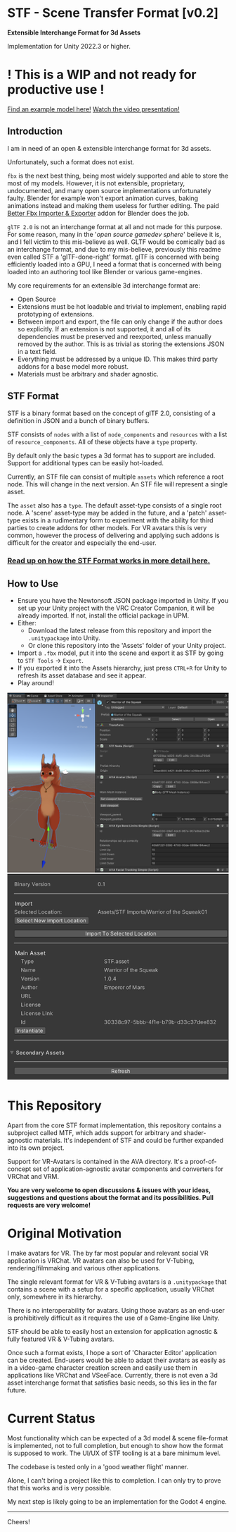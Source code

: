 # STF - Scene Transfer Format [v0.2]
**Extensible Interchange Format for 3d Assets**

Implementation for Unity 2022.3 or higher.

# **! This is a WIP and not ready for productive use !**

[Find an example model here!](https://emperorofmars.itch.io/stf-avatar-showcase)
[Watch the video presentation!](https://www.youtube.com/watch?v=cgY-faQrv78)

## Introduction
I am in need of an open & extensible interchange format for 3d assets.

Unfortunately, such a format does not exist.

`fbx` is the next best thing, being most widely supported and able to store the most of my models.
However, it is not extensible, proprietary, undocumented, and many open source implementations unfortunately faulty. Blender for example won't export animation curves, baking animations instead and making them useless for further editing. The paid [Better Fbx Importer & Exporter](https://blendermarket.com/products/better-fbx-importer--exporter) addon for Blender does the job.

`glTF 2.0` is not an interchange format at all and not made for this purpose. For some reason, many in the '*open source gamedev sphere*' believe it is, and I fell victim to this mis-believe as well. GLTF would be comically bad as an interchange format, and due to my mis-believe, previously this readme even called STF a 'glTF-done-right' format. glTF is concerned with being efficiently loaded into a GPU, I need a format that is concerned with being loaded into an authoring tool like Blender or various game-engines.

My core requirements for an extensible 3d interchange format are:
* Open Source
* Extensions must be hot loadable and trivial to implement, enabling rapid prototyping of extensions.
* Between import and export, the file can only change if the author does so explicitly. If an extension is not supported, it and all of its dependencies must be preserved and reexported, unless manually removed by the author. This is as trivial as storing the extensions JSON in a text field.
* Everything must be addressed by a unique ID. This makes third party addons for a base model more robust.
* Materials must be arbitrary and shader agnostic.

## STF Format
STF is a binary format based on the concept of glTF 2.0, consisting of a definition in JSON and a bunch of binary buffers.

STF consists of `nodes` with a list of `node_components` and `resources` with a list of `resource_components`.
All of these objects have a `type` property.

By default only the basic types a 3d format has to support are included.
Support for additional types can be easily hot-loaded.

Currently, an STF file can consist of multiple `assets` which reference a root node. This will change in the next version. An STF file will represent a single asset.

The `asset` also has a `type`. The default asset-type consists of a single root node. A 'scene' asset-type may be added in the future, and a 'patch' asset-type exists in a rudimentary form to experiment with the ability for third parties to create addons for other models.
For VR avatars this is very common, however the process of delivering and applying such addons is difficult for the creator and especially the end-user.

### [Read up on how the STF Format works in more detail here.](./Docs/stf_format.md)

## How to Use
- Ensure you have the Newtonsoft JSON package imported in Unity. If you set up your Unity project with the VRC Creator Companion, it will be already imported. If not, install the official package in UPM.
- Either:
	- Download the latest release from this repository and import the `.unitypackage` into Unity.
	- Or clone this repository into the 'Assets' folder of your Unity project.
- Import a `.fbx` model, put it into the scene and export it as STF by going to `STF Tools` → `Export`.
- If you exported it into the Assets hierarchy, just press `CTRL+R` for Unity to refresh its asset database and see it appear.
- Play around!

![Screenshot of an STF model with its authoring components shown in the Unity inspector.](./Docs/Images/scene.png)
![Screenshot of an STF file's inspector in Unity.](./Docs/Images/import_settings.png)

# This Repository
Apart from the core STF format implementation, this repository contains a subproject called MTF, which adds support for arbitrary and shader-agnostic materials. It's independent of STF and could be further expanded into its own project.

Support for VR-Avatars is contained in the AVA directory. It's a proof-of-concept set of application-agnostic avatar components and converters for VRChat and VRM.

**You are very welcome to open discussions & issues with your ideas, suggestions and questions about the format and its possibilities. Pull requests are very welcome!**

# Original Motivation
I make avatars for VR. The by far most popular and relevant social VR application is VRChat. VR avatars can also be used for V-Tubing, rendering/filmmaking and various other applications.

The single relevant format for VR & V-Tubing avatars is a `.unitypackage` that contains a scene with a setup for a specific application, usually VRChat only, somewhere in its hierarchy.

There is no interoperability for avatars. Using those avatars as an end-user is prohibitively difficult as it requires the use of a Game-Engine like Unity.

STF should be able to easily host an extension for application agnostic & fully featured VR & V-Tubing avatars.

Once such a format exists, I hope a sort of 'Character Editor' application can be created. End-users would be able to adapt their avatars as easily as in a video-game character creation screen and easily use them in applications like VRChat and VSeeFace. Currently, there is not even a 3d asset interchange format that satisfies basic needs, so this lies in the far future.

# Current Status
Most functionality which can be expected of a 3d model & scene file-format is implemented, not to full completion, but enough to show how the format is supposed to work. The UI/UX of STF tooling is at a bare minimum level.

The codebase is tested only in a 'good weather flight' manner.

Alone, I can't bring a project like this to completion. I can only try to prove that this works and is very possible.

My next step is likely going to be an implementation for the Godot 4 engine.

---

Cheers!
